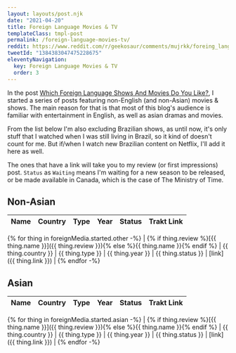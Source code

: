 ```yaml
---
layout: layouts/post.njk
date: "2021-04-20"
title: Foreign Language Movies & TV
templateClass: tmpl-post
permalink: /foreign-language-movies-tv/
reddit: https://www.reddit.com/r/geekosaur/comments/mujrkk/foreing_language_movies_shows/
tweetId: "1384383047475228675"
eleventyNavigation:
  key: Foreign Language Movies & TV
  order: 3
---
```


In the post [Which Foreign Language Shows And Movies Do You Like?](/post/nonenglish-shows-movies/), I started a series of posts featuring non-English (and non-Asian) movies & shows. The main reason for that is that most of this blog's audience is familiar with entertainment in English, as well as asian dramas and movies.

From the list below I'm also excluding Brazilian shows, as until now, it's only stuff that I watched when I was still living in Brazil, so it kind of doesn't count for me. But if/when I watch new Brazilian content on Netflix, I'll add it here as well.

The ones that have a link will take you to my review (or first impressions) post. `Status` as `Waiting` means I'm waiting for a new season to be released, or be made available in Canada, which is the case of The Ministry of Time.

## Non-Asian

| Name                                        | Country | Type  | Year | Status    | Trakt Link |
| ------------------------------------------- | ------- | ----- | ---- | --------- | ------------- |
{% for thing in foreignMedia.started.other -%}
| {% if thing.review %}[{{ thing.name }}]({{ thing.review }}){% else %}{{ thing.name }}{% endif %} | {{ thing.country }} | {{ thing.type }} | {{ thing.year }} | {{ thing.status }} | [link]({{ thing.link }}) |
{% endfor -%}


## Asian

| Name                                        | Country | Type  | Year | Status    | Trakt Link |
| ------------------------------------------- | ------- | ----- | ---- | --------- | ------------- |
{% for thing in foreignMedia.started.asian -%}
| {% if thing.review %}[{{ thing.name }}]({{ thing.review }}){% else %}{{ thing.name }}{% endif %} | {{ thing.country }} | {{ thing.type }} | {{ thing.year }} | {{ thing.status }} | [link]({{ thing.link }}) |
{% endfor -%}
